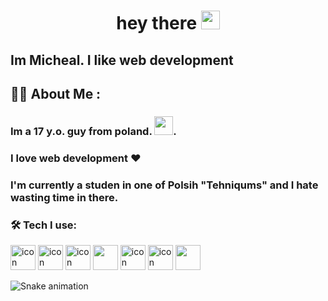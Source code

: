 <h1 align="center">
  hey there
  <img src="https://media.giphy.com/media/hvRJCLFzcasrR4ia7z/giphy.gif" width="30px"/>
</h1>

<h2>Im Micheal. I like web development</h2>

## :woman_technologist: About Me :
### Im a 17 y.o. guy from poland.  <img src="https://media.giphy.com/media/WUlplcMpOCEmTGBtBW/giphy.gif" width="30">.
### I love web development ❤
### I'm currently a studen in one of Polsih "Tehniqums" and I hate wasting time in there.

### :hammer_and_wrench: Tech I use:
<div>
  <img src="https://cdn.jsdelivr.net/gh/devicons/devicon/icons/typescript/typescript-original.svg"  width="40" height="40" alt="icon"/>
  <img src="https://cdn.jsdelivr.net/gh/devicons/devicon/icons/react/react-original.svg"  width="40" height="40" alt="icon"/>
  <img src="https://cdn.jsdelivr.net/gh/devicons/devicon/icons/redux/redux-original.svg"  width="40" height="40" alt="icon"/>
  <img src="https://cdn.jsdelivr.net/gh/devicons/devicon/icons/nextjs/nextjs-original.svg" width="40" height="40"/>
  <img src="https://cdn.jsdelivr.net/gh/devicons/devicon/icons/tailwindcss/tailwindcss-plain.svg" width="40" height="40" alt="icon" />
  <img src="https://cdn.jsdelivr.net/gh/devicons/devicon/icons/nodejs/nodejs-original-wordmark.svg"  width="40" height="40" alt="icon"/>
  <img src="https://cdn.jsdelivr.net/gh/devicons/devicon/icons/express/express-original.svg" width="40" height="40"/>
</div>

![Snake animation](https://github.com/MichalZal/MichalZal/blob/output/github-contribution-grid-snake.svg)
